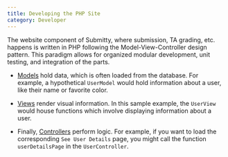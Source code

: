 ```yaml
---
title: Developing the PHP Site
category: Developer
---
```


The website component of Submitty, where submission, TA grading,
etc. happens is written in PHP following the Model-View-Controller
design pattern.  This paradigm allows for organized modular
development, unit testing, and integration of the parts.


* [Models](model) hold data, which is often loaded from the
database. For example, a hypothetical `UserModel` would hold
information about a user, like their name or favorite color.

* [Views](view) render visual information. In this sample example, the
`UserView` would house functions which involve displaying information
about a user.

* Finally, [Controllers](controller) perform logic. For example, if
you want to load the corresponding `See User Details` page, you might
call the function `userDetailsPage` in the `UserController`.
